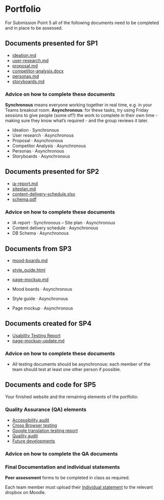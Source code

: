 # Portfolio

For Submission Point 5 all of the following documents need to be completed and in place to be assessed.

## Documents presented for SP1

- [ideation.md](1_User_and_Competitor_Research/ideation.md)
- [user-research.md](1_User_and_Competitor_Research/user-research.md)
- [proposal.md](1_User_and_Competitor_Research/proposal.md)
- [competitor-analysis.docx](1_User_and_Competitor_Research/competitor-analysis.docx)
- [personas.md](1_User_and_Competitor_Research/personas.md)
- [storyboards.md](1_User_and_Competitor_Research/storyboards.md)

### Advice on how to complete these documents

**Synchronous** means everyone working together in real time, e.g. in your Teams breakout room. **Asynchronous**: for these tasks, try using Friday sessions to give people (some of?) the work to complete in their own time - making sure they know what’s required - and the group reviews it later.

- Ideation · Synchronous
- User research · Asynchronous
- Proposal · Asynchronous
- Competitor Analysis · Asynchronous
- Personas · Asynchronous
- Storyboards · Asynchronous

## Documents presented for SP2

- [ia-report.md](2_IA_and_Content_Strategy/ia-report.md)
- [siteplan.md](2_IA_and_Content_Strategy/siteplan.md)
- [content-delivery-schedule.xlsx](2_IA_and_Content_Strategy/content-delivery-schedule.xlsx)
- [schema.pdf](2_IA_and_Content_Strategy/schema.pdf)

### Advice on how to complete these documents

- IA report · Synchronous
  – Site plan · Asynchronous
- Content delivery schedule · Asynchronous
- DB Schema · Asynchronous

## Documents from SP3

<!-- - [sp3-planning.md](3_Design_&_Prototyping/sp3-planning.md) -->

- [mood-boards.md](3_Design_&_Prototyping/mood-boards.md)
- [style_guide.html](3_Design_&_Prototyping/styleguide/style_guide.html)
- [page-mockup.md](3_Design_&_Prototyping/page-mockup.md)

- Mood boards · Asynchronous
- Style guide · Asynchronous
- Page mockup · Asynchronous

## Documents created for SP4

- [Usability Testing Report](4_Usability_Testing/usability_testing_report.md)
- [page-mockup-update.md](4_Usability_Testing/page-mockup-update.md)

### Advice on how to complete these documents

- All testing documents should be asynchronous: each member of the team should test at least one other person if possible.

## Documents and code for SP5

Your finished website and the remaining elements of the portfolio:

### Quality Assurance (QA) elements

- [Accessibility audit](5_QA_and_The_Guide/accessibility.pdf)
- [Cross Browser testing](5_QA_and_The_Guide/browser_testing.md)
- [Google translation testing report](5_QA_and_The_Guide/internationalisation.md)
- [Quality audit](5_QA_and_The_Guide/quality_audit.md)
- [Future developments](5_QA_and_The_Guide/future.md)

### Advice on how to complete the QA documents

### Final Documentation and individual statements

**Peer assessment** forms to be completed in class as required.

Each team member must upload their [Individual statement](5_QA_and_The_Guide/individual_statement.docx) to the relevant dropbox on Moodle.
